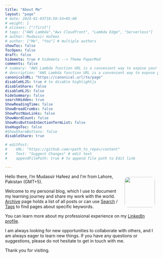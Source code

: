 ```yaml
---
title: "About Me"
layout: "page"
# date: 2024-01-03T18:59:54+05:00
# weight: 1
# aliases: ["/first"]
# tags: ["AWS Lambda","Aws Cloudfront", "Lambda Edge", "Serverless"]
# author: Mudassir Hafeez
# author: ["Me", "You"] # multiple authors
showToc: false
TocOpen: false
draft: false
hidemeta: true # hidemeta --> Theme PaperMod
comments: false
# summary: "AWS Lambda function URL is a convenient way to expose your Lambda function to the public. Here, it is important to protect your function from unauthorized access. ..."
# description: "AWS Lambda function URL is a convenient way to expose your Lambda function to the public. Here, it is important to protect your function from unauthorized access. ..."
canonicalURL: "https://canonical.url/to/page"
disableHLJS: true # to disable highlightjs
disableShare: false
disableHLJS: false
hideSummary: false
searchHidden: true
ShowReadingTime: false
ShowBreadCrumbs: false
ShowPostNavLinks: false
ShowWordCount: false
ShowRssButtonInSectionTermList: false
UseHugoToc: false
#ShowShareButtons: false
disableShare: true

# editPost:
#    URL: "https://github.com/<path_to_repo>/content"
#    Text: "Suggest Changes" # edit text
#    appendFilePath: true # to append file path to Edit link

---
```


<img loading="eager" decoding="sync" width="100px" src ="https://avatars.githubusercontent.com/u/41048311?v=4" style="float:right;margin:10px;border-radius:12px"/>

Hello there, I’m Mudassir Hafeez and I'm from Lahore, Pakistan (GMT+5).

Welcome to my personal blog, which I use to document my learning journey and share my work with the world. [Archive](/archive) page holds a list of all posts or can use [Search](/search) / [Tags](/tags) to find pages about specific keywords.

You can learn more about my professional experience on my [LinkedIn profile](https://www.linkedin.com/in/mudassir-hafeez).

I am always looking for new opportunities to collaborate with others, and I am always eager to learn new things. If you have any questions or suggestions, please do not hesitate to get in touch with me.

Thank you for visiting.
